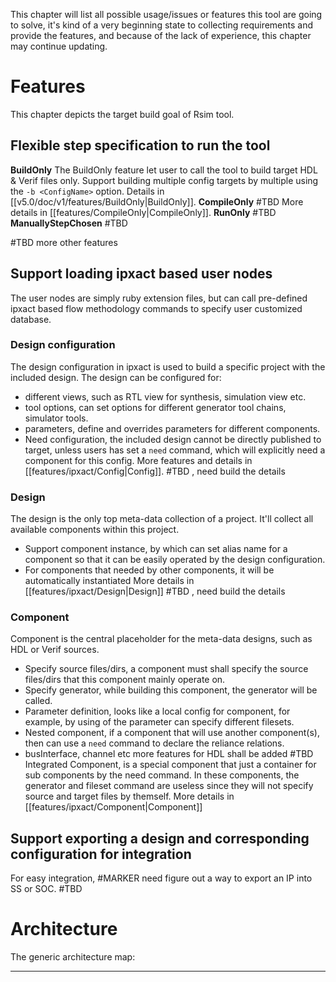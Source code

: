 This chapter will list all possible usage/issues or features this tool are going to solve, it's kind of a very beginning state to collecting requirements and provide the features, and because of the lack of experience, this chapter may continue updating.
# Features
This chapter depicts the target build goal of Rsim tool.
## Flexible step specification to run the tool
**BuildOnly**
The BuildOnly feature let user to call the tool to build target HDL & Verif files only. Support building multiple config targets by multiple using the `-b <ConfigName>` option.
Details in [[v5.0/doc/v1/features/BuildOnly|BuildOnly]].
**CompileOnly**
#TBD 
More details in [[features/CompileOnly|CompileOnly]].
**RunOnly**
#TBD 
**ManuallyStepChosen**
#TBD 

#TBD more other features

## Support loading ipxact based user nodes
The user nodes are simply ruby extension files, but can call pre-defined ipxact based flow methodology commands to specify user customized database.
### Design configuration
The design configuration in ipxact is used to build a specific project with the included design. The design can be configured for:
- different views, such as RTL view for synthesis, simulation view etc.
- tool options, can set options for different generator tool chains, simulator tools.
- parameters, define and overrides parameters for different components.
- Need configuration, the included design cannot be directly published to target, unless users has set a `need` command, which will explicitly need a component for this config.
More features and details in [[features/ipxact/Config|Config]]. #TBD , need build the details
### Design
The design is the only top meta-data collection of a project. It'll collect all available components within this project.
- Support component instance, by which can set alias name for a component so that it can be easily operated by the design configuration.
- For components that needed by other components, it will be automatically instantiated
More details in [[features/ipxact/Design|Design]] #TBD , need build the details
### Component
Component is the central placeholder for the meta-data designs, such as HDL or Verif sources.
- Specify source files/dirs, a component must shall specify the source files/dirs that this component mainly operate on.
- Specify generator, while building this component, the generator will be called.
- Parameter definition, looks like a local config for component, for example, by using of the parameter can specify different filesets.
- Nested component, if a component that will use another component(s), then can use a `need` command to declare the reliance relations.
- busInterface, channel etc more features for HDL shall be added #TBD
Integrated Component, is a special component that just a container for sub components by the need command. In these components, the generator and fileset command are useless since they will not specify source and target files by themself.
More details in [[features/ipxact/Component|Component]]
## Support exporting a design and corresponding configuration for integration
For easy integration, #MARKER need figure out a way to export an IP into SS or SOC.
#TBD 


# Architecture
The generic architecture map:


--- 